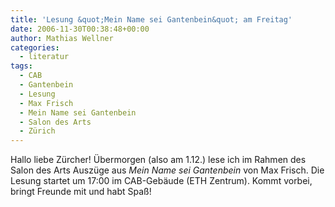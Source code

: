 ```yaml
---
title: 'Lesung &quot;Mein Name sei Gantenbein&quot; am Freitag'
date: 2006-11-30T00:38:48+00:00
author: Mathias Wellner
categories:
  - literatur
tags:
  - CAB
  - Gantenbein
  - Lesung
  - Max Frisch
  - Mein Name sei Gantenbein
  - Salon des Arts
  - Zürich
---
```

Hallo liebe Zürcher! Übermorgen (also am 1.12.) lese ich im Rahmen des Salon des Arts Auszüge aus _Mein Name sei Gantenbein_ von Max Frisch. Die Lesung startet um 17:00 im CAB-Gebäude (ETH Zentrum). Kommt vorbei, bringt Freunde mit und habt Spaß!